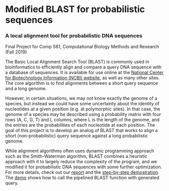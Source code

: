 # Modified BLAST for probabilistic sequences
### A local alignment tool for probabilistic DNA sequences

Final Project for Comp 561, Computational Biology Methods and Research (Fall 2019)  
  
The Basic Local Alignment Search Tool (BLAST) is commonly used in bioinformatics to efficiently align and compare a query DNA sequence with a database of sequences. It is available for use online at the [National Center for Biotechnology Information (NCBI) website](https://blast.ncbi.nlm.nih.gov/Blast.cgi), as well as many other sites. The core algorithm is to	find alignments between a short query sequence and a long genome.  
  
However, in certain situations, we may not know exactly the genome of a species, but instead we could have some uncertainty about the identity of nucleotides at a given position (e.g.	at	polymorphic	sites). In that case, the genome of a species may be described using a probability matrix with four rows (A, C, G, T) and L columns, where L is the length of the genome, and the entries are the probabilities of each nucleotide at each position. The goal of this project is to develop an analog of BLAST that works to align a short (non-probabilistic) query sequence against a long probabilistic genome.  
  
While alignment algorithms often uses dynamic programming approach such as the Smith-Waterman algorithm, BLAST combines a heuristic approach with it to largely reduce the complexity of the program, and we modified it for probabilistic DNA sequences with some further optimization. For more details, check out our [report](/BLAST_prob_final_report.pdf) and the [step-by-step demostration](/demo_stepbystep.ipynb). The [demo](/demo.py) shows how to call the pipelined BLAST function with generated query.
